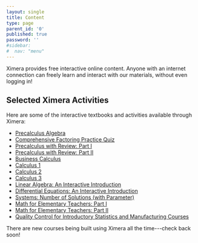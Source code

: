 ```yaml
---
layout: single
title: Content
type: page
parent_id: '0'
published: true
password: ''
#sidebar:
#  nav: "menu"
---
```


Ximera provides free interactive online content. Anyone with an internet connection can
freely learn and interact with our materials, without even logging in!


## Selected Ximera Activities

Here are some of the interactive textbooks and activities available through Ximera:

- [Precalculus Algebra](https://go.osu.edu/prca)
- [Comprehensive Factoring Practice Quiz](https://go.osu.edu/cfa)
- [Precalculus with Review: Part I](https://go.osu.edu/pcr)
- [Precalculus with Review: Part II](https://go.osu.edu/pcr2)
- [Business Calculus](https://go.osu.edu/bca)
- [Calculus 1](https://go.osu.edu/mc1)
- [Calculus 2](https://go.osu.edu/mc2)
- [Calculus 3](https://go.osu.edu/mc3)
- [Linear Algebra: An Interactive Introduction](https://go.osu.edu/ila)
- [Differential Equations: An Interactive Introduction](https://go.osu.edu/idiffeq)
- [Systems: Number of Solutions (with Parameter)](https://go.osu.edu/mepr)
- [Math for Elementary Teachers: Part I](https://go.osu.edu/met1)
- [Math for Elementary Teachers: Part II](https://go.osu.edu/met2)
- [Quality Control for Introductory Statistics and Manufacturing Courses](https://go.osu.edu/qcst)



<!--## Calculus at The Ohio State University

The calculus sequence at The Ohio State University is being taught
using free interactive textbooks written in Ximera:

[![Calculus 1](https://ximera.osu.edu/mooculus/logos/calculus1Logo/logo.png)](https://ximera.osu.edu/mooculus/calculus1)


[![Calculus 2](https://ximera.osu.edu/mooculus/logos/calculus2Logo/logo.png)](https://ximera.osu.edu/mooculus/calculus2)


[![Calculus 3](https://ximera.osu.edu/mooculus/logos/calculus3Logo/logo.png)](https://ximera.osu.edu/mooculus/calculus3)-->




There are new courses being built using Ximera all the time---check back soon!
